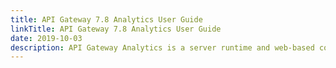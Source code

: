 ```yaml
---
title: API Gateway 7.8 Analytics User Guide
linkTitle: API Gateway 7.8 Analytics User Guide
date: 2019-10-03
description: API Gateway Analytics is a server runtime and web-based console for analyzing and reporting on API use over extended periods of time. This documentation describes how to set up and manage your metrics database, how to configure API Gateway and API Gateway Analytics, and how to use API Gateway Analytics to monitor your API Gateway domain.
---
```

